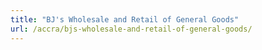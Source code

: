 ```yaml
---
title: "BJ's Wholesale and Retail of General Goods"
url: /accra/bjs-wholesale-and-retail-of-general-goods/
---
```

